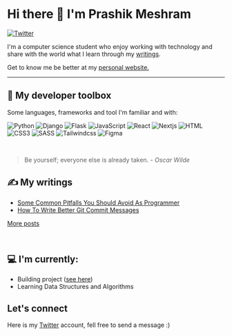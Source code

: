 # Hi there 👋 I'm Prashik Meshram

<p>
  <a href="https://twitter.com/prashikmk">
    <img src="https://img.shields.io/badge/@prashikmk-1DA1F2?logo=Twitter&logoColor=white&style=flat" alt="Twitter" />
  </a>
</p>

I'm a computer science student who enjoy working with technology and share with the world what I learn through my [writings](https://prashikmeshram.vercel.app/blog).

Get to know me be better at my [personal website.](https://prashikmeshram.vercel.app)

---

## 🧰 My developer toolbox

Some languages, frameworks and tool I'm familiar and  with:

<p>
  <img src="https://img.shields.io/badge/Python-3776AB?logo=Python&logoColor=white&style=for-the-badge" alt="Python" />
  <img src="https://img.shields.io/badge/Django-092E20?logo=Django&logoColor=white&style=for-the-badge" alt="Django" />
  <img src="https://img.shields.io/badge/Flask-000000?logo=Flask&logoColor=white&style=for-the-badge" alt="Flask" />
  <img src="https://img.shields.io/badge/JavaScript-F7DF1E?logo=JavaScript&logoColor=white&style=for-the-badge" alt="JavaScript" />
  <img src="https://img.shields.io/badge/React-61DAFB?logo=React&logoColor=white&style=for-the-badge" alt="React" />
  <img src="https://img.shields.io/badge/Next.js-000000?logo=Next.js&logoColor=white&style=for-the-badge" alt="Nextjs" />
  <img src="https://img.shields.io/badge/html-E34F26?logo=html5&logoColor=white&style=for-the-badge" alt="HTML" />
  <img src="https://img.shields.io/badge/css-1572B6?logo=css3&logoColor=white&style=for-the-badge" alt="CSS3" />
  <img src="https://img.shields.io/badge/Sass-CC6699?logo=Sass&logoColor=white&style=for-the-badge" alt="SASS" />
  <img src="https://img.shields.io/badge/Tailwind%20CSS-38B2AC?logo=tailwind-css&logoColor=white&style=for-the-badge" alt="Tailwindcss" />
  <img src="https://img.shields.io/badge/Figma-F24E1E?logo=Figma&logoColor=white&style=for-the-badge" alt="Figma" />
</p>

<br>

> Be yourself; everyone else is already taken. - *Oscar Wilde*

## ✍ My writings

- [Some Common Pitfalls You Should Avoid As Programmer](https://prashikmeshram.vercel.app/posts/common-pitfall-to-avoid)
- [How To Write Better Git Commit Messages](https://prashikmeshram.vercel.app/posts/how-to-write-better-git-commit-messages)

[More posts](https://prashikmeshram.vercel.app/blog)

<br>

## 💻 I'm currently:

- Building project ([see here](https://brytebook.com))
- Learning Data Structures and Algorithms

## Let's connect

Here is my [Twitter](https://twitter.com/prashikmk) account, fell free to send a message :)

<!--
**prashikm/prashikm** is a ✨ _special_ ✨ repository because its `README.md` (this file) appears on your GitHub profile.

Here are some ideas to get you started:

- 🔭 I’m currently working on ...
- 🌱 I’m currently learning ...
- 👯 I’m looking to collaborate on ...
- 🤔 I’m looking for help with ...
- 💬 Ask me about ...
- 📫 How to reach me: ...
- 😄 Pronouns: ...
- ⚡ Fun fact: ...
-->
